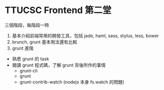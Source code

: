 TTUCSC Frontend 第二堂
=====================

三個階段，每階段一時

1. 基本介紹前端常用的開發工具，包括 jade, haml, sass, stylus, less, bower
2. brunch, grunt 基本用法還有比較
3. grunt 進階
  * 熟悉 grunt 的 task
  * 閱讀 grunt 程式碼，了解 grunt 背後所作的事情
    * grunt-cli
    * grunt
    * grunt-contrib-watch (nodejs 本身 fs.watch 的問題)
